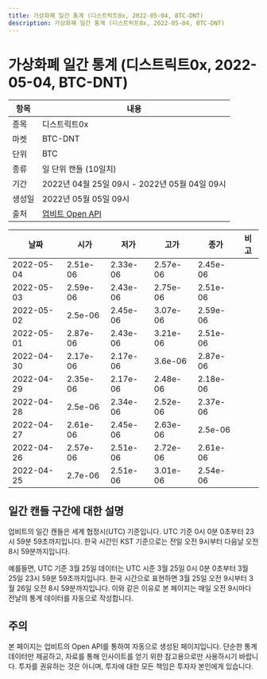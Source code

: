 ```yaml
---
title: 가상화폐 일간 통계 (디스트릭트0x, 2022-05-04, BTC-DNT)
description: 가상화폐 일간 통계 (디스트릭트0x, 2022-05-04, BTC-DNT)
---
```



가상화폐 일간 통계 (디스트릭트0x, 2022-05-04, BTC-DNT)
===

|항목|내용|
|--|--|
|종목|디스트릭트0x|
|마켓|BTC-DNT|
|단위|BTC|
|종류|일 단위 캔들 (10일치)|
|기간|2022년 04월 25일 09시 - 2022년 05월 04일 09시|
|생성일|2022년 05월 05일 09시|
|출처|[업비트 Open API](https://docs.upbit.com)|


|날짜|시가|저가|고가|종가|비고|
|--|--|--|--|--|--|
|2022-05-04|2.51e-06|2.33e-06|2.57e-06|2.45e-06|    |
|2022-05-03|2.59e-06|2.43e-06|2.75e-06|2.51e-06|    |
|2022-05-02|2.5e-06|2.45e-06|3.07e-06|2.59e-06|    |
|2022-05-01|2.87e-06|2.43e-06|3.21e-06|2.51e-06|    |
|2022-04-30|2.17e-06|2.17e-06|3.6e-06|2.87e-06|    |
|2022-04-29|2.35e-06|2.17e-06|2.48e-06|2.18e-06|    |
|2022-04-28|2.5e-06|2.34e-06|2.52e-06|2.37e-06|    |
|2022-04-27|2.61e-06|2.45e-06|2.63e-06|2.5e-06|    |
|2022-04-26|2.57e-06|2.51e-06|2.72e-06|2.61e-06|    |
|2022-04-25|2.7e-06|2.51e-06|3.01e-06|2.54e-06|    |


일간 캔들 구간에 대한 설명
---


업비트의 일간 캔들은 세계 협정시(UTC) 기준입니다. 
UTC 기준 0시 0분 0초부터 23시 59분 59초까지입니다. 
한국 시간인 KST 기준으로는 전일 오전 9시부터 다음날 오전 8시 59분까지입니다. 


예를들면, UTC 기준 3월 25일 데이터는 UTC 시준 3월 25일 0시 0분 0초부터 3월 25일 23시 59분 59초까지입니다. 
한국 시간으로 표현하면 3월 25일 오전 9시부터 3월 26일 오전 8시 59분까지입니다. 
이와 같은 이유로 본 페이지는 매일 오전 9시마다 전날의 통계 데이터를 자동으로 작성합니다. 


주의
---


본 페이지는 업비트의 Open API를 통하여 자동으로 생성된 페이지입니다. 
단순한 통계 데이터만 제공하고, 자료를 통해 인사이트를 얻기 위한 참고용으로만 사용하시기 바랍니다. 
투자를 권유하는 것은 아니며, 투자에 대한 모든 책임은 투자자 본인에게 있습니다. 
